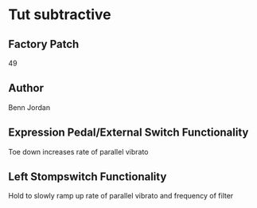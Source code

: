 



# Tut subtractive

## Factory Patch


49
## Author


Benn Jordan
## Expression Pedal/External Switch Functionality


Toe down increases rate of parallel vibrato
## Left Stompswitch Functionality


Hold to slowly ramp up rate of parallel vibrato and frequency of filter